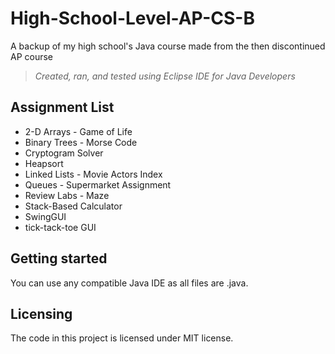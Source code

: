 # High-School-Level-AP-CS-B
A backup of my high school's Java course made from the then discontinued AP course
>*Created, ran, and tested using Eclipse IDE for Java Developers*


## Assignment List
- 2-D Arrays - Game of Life
- Binary Trees - Morse Code
- Cryptogram Solver
- Heapsort
- Linked Lists - Movie Actors Index
- Queues - Supermarket Assignment
- Review Labs - Maze
- Stack-Based Calculator
- SwingGUI
- tick-tack-toe GUI


## Getting started
You can use any compatible Java IDE as all files are .java.


## Licensing
The code in this project is licensed under MIT license.
